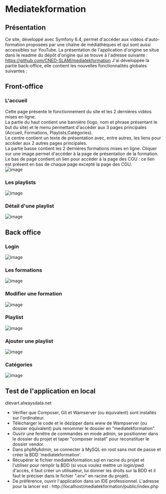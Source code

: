 # Mediatekformation
## Présentation
Ce site, développé avec Symfony 6.4, permet d'accéder aux vidéos d'auto-formation proposées par une chaîne de médiathèques et qui sont aussi accessibles sur YouTube.
La présentation de l'application d'origine se situe dans le readme du dépôt d'origine qui se trouve à l'adresse suivante : 
https://github.com/CNED-SLAM/mediatekformation
J'ai développée la partie back-office, elle contient les nouvelles fonctionnalités globales suivantes :
## Front-office

### L'accueil
Cette page présente le fonctionnement du site et les 2 dernières vidéos mises en ligne.<br>
La partie du haut contient une bannière (logo, nom et phrase présentant le but du site) et le menu permettant d'accéder aux 3 pages principales (Accueil, Formations, Playlists,Catégories).<br>
Le centre contient un texte de présentation avec, entre autres, les liens pour accéder aux 2 autres pages principales.<br>
La partie basse contient les 2 dernières formations mises en ligne. Cliquer sur une image permet d'accéder à la page de présentation de la formation.<br>
Le bas de page contient un lien pour accéder à la page des CGU : ce lien est présent en bas de chaque page excepté la page des CGU.<br>
![image](https://github.com/user-attachments/assets/bc3955da-4c3d-4593-b184-0c41d61a3b29)


### Les playlists
![image](https://github.com/user-attachments/assets/2aac0001-4a85-4959-8b04-25bd12ce314f)


### Détail d'une playlist
![image](https://github.com/user-attachments/assets/7cb8d027-d9ba-4644-9988-08f253d5d814)

## Back office
### Login

![image](https://github.com/user-attachments/assets/b746b65c-fce0-40d3-8c84-ea28d73cd886)
### Les formations

![image](https://github.com/user-attachments/assets/e5db89a0-86ab-4d3f-a7e1-1e19a7777eac)


### Modifier une formation

![image](https://github.com/user-attachments/assets/50faff20-6c2e-4201-977e-a886299376f7)

### Playlist
![image](https://github.com/user-attachments/assets/08dd9970-636c-470f-999e-719793a261a9)
### Ajouter une playlist
![image](https://github.com/user-attachments/assets/1631e6fe-b396-4090-bf06-cabf75ddd8df)

### Catégories 
![image](https://github.com/user-attachments/assets/bc62e4b9-fe2a-4384-9508-d4e99ac4d8ab)


## Test de l'application en local
dievart.alwaysdata.net
- Vérifier que Composer, Git et Wamserver (ou équivalent) sont installés sur l'ordinateur.
- Télécharger le code et le dézipper dans www de Wampserver (ou dossier équivalent) puis renommer le dossier en "mediatekformation".<br>
- Ouvrir une fenêtre de commandes en mode admin, se positionner dans le dossier du projet et taper "composer install" pour reconstituer le dossier vendor.<br>
- Dans phpMyAdmin, se connecter à MySQL en root sans mot de passe et créer la BDD 'mediatekformation'.<br>
- Récupérer le fichier mediatekformation.sql en racine du projet et l'utiliser pour remplir la BDD (si vous voulez mettre un login/pwd d'accès, il faut créer un utilisateur, lui donner les droits sur la BDD et il faut le préciser dans le fichier ".env" en racine du projet).<br>
- De préférence, ouvrir l'application dans un IDE professionnel. L'adresse pour la lancer est : http://localhost/mediatekformation/public/index.php<br>
